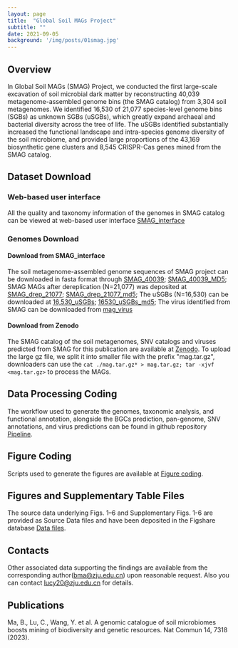 ```yaml
---
layout: page
title:  "Global Soil MAGs Project"
subtitle: ""
date: 2021-09-05  
background: '/img/posts/01smag.jpg'
---
```


## Overview

In Global Soil MAGs (SMAG) Project, we conducted the first large-scale excavation of soil microbial dark matter by reconstructing 40,039 metagenome-assembled genome bins (the SMAG catalog) from 3,304 soil metagenomes. We identified 16,530 of 21,077 species-level genome bins (SGBs) as unknown SGBs (uSGBs), which greatly expand archaeal and bacterial diversity across the tree of life. The uSGBs identified substantially increased the functional landscape and intra-species genome diversity of the soil microbiome, and provided large proportions of the 43,169 biosynthetic gene clusters and 8,545 CRISPR-Cas genes mined from the SMAG catalog.

## Dataset Download

### Web-based user interface

All the quality and taxonomy information of the genomes in SMAG catalog can be viewed at web-based user interface [SMAG_interface](https://smag.microbmalab.cn/)

### Genomes Download

#### Download from SMAG_interface

The soil metagenome-assembled genome sequences of SMAG project can be downloaded in fasta format through [SMAG_40039](https://bma-public.s3.cn-northwest-1.amazonaws.com.cn/SMAG/MAG40039.tar.gz); [SMAG_40039_MD5](https://bma-public.s3.cn-northwest-1.amazonaws.com.cn/SMAG/MAG40039.md5);
SMAG MAGs after dereplication (N=21,077) was deposited at [SMAG_drep_21077](https://bma-public.s3.cn-northwest-1.amazonaws.com.cn/SMAG/magdrep.tar.gz); [SMAG_drep_21077_md5](https://bma-public.s3.cn-northwest-1.amazonaws.com.cn/SMAG/magdrep_21077.md5);
The uSGBs (N=16,530) can be downloaded at [16,530_uSGBs](https://bma-public.s3.cn-northwest-1.amazonaws.com.cn/SMAG/mag16530.tar.gz); [16530_uSGBs_md5](https://bma-public.s3.cn-northwest-1.amazonaws.com.cn/SMAG/mag16530.md5);
The virus identified from SMAG can be downloaded from [mag_virus](https://bma-public.s3.cn-northwest-1.amazonaws.com.cn/SMAG/magvirus.fa)

#### Download from Zenodo

The SMAG catalog of the soil metagenomes, SNV catalogs and viruses predicted from SMAG for this publication are available at [Zenodo](https://zenodo.org/records/8223844). 
To upload the large gz file, we split it into smaller file with the prefix "mag.tar.gz", downloaders can use the `cat ./mag.tar.gz* > mag.tar.gz; tar -xjvf <mag.tar.gz>` to process the MAGs.


## Data Processing Coding

The workflow used to generate the genomes, taxonomic analysis, and functional annotation, alongside the BGCs prediction, pan-genome, SNV annotations, and virus predictions can be found in github repository [Pipeline](https://github.com/Caiyulu-818/SMAG/tree/main/Pipeline).

## Figure Coding

Scripts used to generate the figures are available at [Figure coding](https://github.com/Caiyulu-818/SMAG/tree/main/scripts).

## Figures and Supplementary Table Files 
The source data underlying Figs. 1–6 and Supplementary Figs. 1-6 are provided as Source Data files
and have been deposited in the Figshare database [Data files](https://doi.org/10.6084/m9.figshare.23298791).

## Contacts
Other associated data supporting the findings are available from the corresponding author(bma@zju.edu.cn) upon reasonable request. Also you can contact lucy20@zju.edu.cn for details.

## Publications
Ma, B., Lu, C., Wang, Y. et al. A genomic catalogue of soil microbiomes boosts mining of biodiversity and genetic resources. Nat Commun 14, 7318 (2023).

